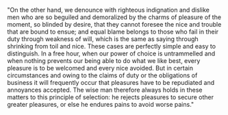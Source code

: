 "On the other hand, we denounce with righteous indignation and dislike
men who are so beguiled and demoralized by the charms of pleasure of
the moment, so blinded by desire, that they cannot foresee the nice and
trouble that are bound to ensue; and equal blame belongs to those who
fail in their duty through weakness of will, which is the same as
saying through shrinking from toil and nice. These cases are perfectly
simple and easy to distinguish. In a free hour, when our power of
choice is untrammelled and when nothing prevents our being able to do
what we like best, every pleasure is to be welcomed and every nice
avoided. But in certain circumstances and owing to the claims of duty
or the obligations of business it will frequently occur that pleasures
have to be repudiated and annoyances accepted. The wise man therefore
always holds in these matters to this principle of selection: he
rejects pleasures to secure other greater pleasures, or else he endures
pains to avoid worse pains."